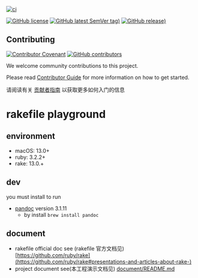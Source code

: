[![ci](https://github.com/sinlov/rakefile-playground/actions/workflows/ci.yml/badge.svg)](https://github.com/sinlov/rakefile-playground/actions/workflows/ci.yml)

[![GitHub license](https://img.shields.io/github/license/sinlov/rakefile-playground)](https://github.com/sinlov/rakefile-playground)
[![GitHub latest SemVer tag)](https://img.shields.io/github/v/tag/sinlov/rakefile-playground)](https://github.com/sinlov/rakefile-playground/tags)
[![GitHub release)](https://img.shields.io/github/v/release/sinlov/rakefile-playground)](https://github.com/sinlov/rakefile-playground/releases)

## Contributing

[![Contributor Covenant](https://img.shields.io/badge/contributor%20covenant-v1.4-ff69b4.svg)](.github/CONTRIBUTING_DOC/CODE_OF_CONDUCT.md)
[![GitHub contributors](https://img.shields.io/github/contributors/sinlov/rakefile-playground)](https://github.com/sinlov/rakefile-playground/graphs/contributors)

We welcome community contributions to this project.

Please read [Contributor Guide](.github/CONTRIBUTING_DOC/CONTRIBUTING.md) for more information on how to get started.

请阅读有关 [贡献者指南](.github/CONTRIBUTING_DOC/zh-CN/CONTRIBUTING.md) 以获取更多如何入门的信息

# rakefile playground

## environment

- macOS: 13.0+
- ruby: 3.2.2+
- rake: 13.0.+

## dev

  you must install to run
- [pandoc](https://pandoc.org/) version 3.1.11
  - by install `brew install pandoc`


## document

- rakefile official doc see (rakefile 官方文档见) [https://github.com/ruby/rake](https://github.com/ruby/rake#presentations-and-articles-about-rake-)
- project document see(本工程演示文档见) [document/README.md](document/README.md)